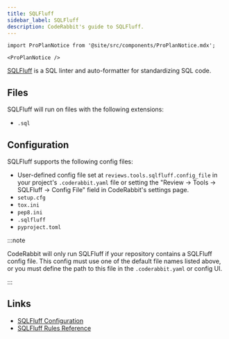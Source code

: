 ```yaml
---
title: SQLFluff
sidebar_label: SQLFluff
description: CodeRabbit's guide to SQLFluff.
---
```


```mdx-code-block
import ProPlanNotice from '@site/src/components/ProPlanNotice.mdx';

<ProPlanNotice />
```

[SQLFluff](https://github.com/sqlfluff/sqlfluff) is a SQL linter and auto-formatter for standardizing SQL code.

## Files

SQLFluff will run on files with the following extensions:

- `.sql`

## Configuration

SQLFluff supports the following config files:

- User-defined config file set at `reviews.tools.sqlfluff.config_file` in your project's `.coderabbit.yaml` file or setting the "Review → Tools → SQLFluff → Config File" field in CodeRabbit's settings page.
- `setup.cfg`
- `tox.ini`
- `pep8.ini`
- `.sqlfluff`
- `pyproject.toml`

:::note

CodeRabbit will only run SQLFluff if your repository contains a SQLFluff config file. This config must use one of the default file names listed above, or you must define the path to this file in the `.coderabbit.yaml` or config UI.

:::

## Links

- [SQLFluff Configuration](https://docs.sqlfluff.com/en/stable/configuration.html)
- [SQLFluff Rules Reference](https://docs.sqlfluff.com/en/stable/rules.html)
